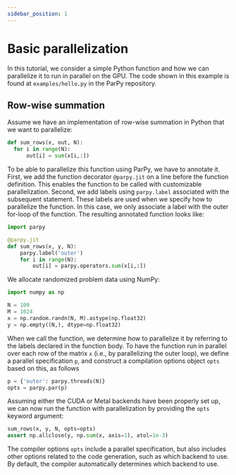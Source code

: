 ```yaml
---
sidebar_position: 1
---
```


# Basic parallelization

In this tutorial, we consider a simple Python function and how we can parallelize it to run in parallel on the GPU. The code shown in this example is found at `examples/hello.py` in the ParPy repository.

## Row-wise summation

Assume we have an implementation of row-wise summation in Python that we want to parallelize:
```python
def sum_rows(x, out, N):
  for i in range(N):
      out[i] = sum(x[i,:])
```

To be able to parallelize this function using ParPy, we have to annotate it. First, we add the function decorator `@parpy.jit` on a line before the function definition. This enables the function to be called with customizable parallelization. Second, we add labels using `parpy.label` associated with the subsequent statement. These labels are used when we specify how to parallelize the function. In this case, we only associate a label with the outer for-loop of the function. The resulting annotated function looks like:

```python
import parpy

@parpy.jit
def sum_rows(x, y, N):
    parpy.label('outer')
    for i in range(N):
        out[i] = parpy.operators.sum(x[i,:])
```

We allocate randomized problem data using NumPy:
```python
import numpy as np

N = 100
M = 1024
x = np.random.randn(N, M).astype(np.float32)
y = np.empty((N,), dtype=np.float32)
```

When we call the function, we determine how to parallelize it by referring to the labels declared in the function body. To have the function run in parallel over each row of the matrix `x` (i.e., by parallelizing the outer loop), we define a parallel specification `p`, and construct a compilation options object `opts` based on this, as follows
```python
p = {'outer': parpy.threads(N)}
opts = parpy.par(p)
```

Assuming either the CUDA or Metal backends have been properly set up, we can now run the function with parallelization by providing the `opts` keyword argument:
```python
sum_rows(x, y, N, opts=opts)
assert np.allclose(y, np.sum(x, axis=1), atol=1e-3)
```

The compiler options `opts` include a parallel specification, but also includes other options related to the code generation, such as which backend to use. By default, the compiler automatically determines which backend to use.
